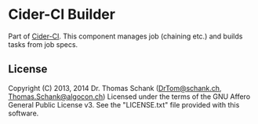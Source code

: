 # Cider-CI Builder

Part of [Cider-CI](https://github.com/cider-ci/cider-ci). This component 
manages job (chaining etc.) and builds tasks from job specs.

## License

Copyright (C) 2013, 2014 Dr. Thomas Schank  (DrTom@schank.ch, Thomas.Schank@algocon.ch)
Licensed under the terms of the GNU Affero General Public License v3.
See the "LICENSE.txt" file provided with this software.

